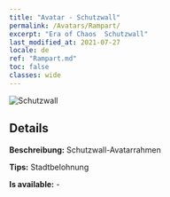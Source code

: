 ```yaml
---
title: "Avatar - Schutzwall"
permalink: /Avatars/Rampart/
excerpt: "Era of Chaos  Schutzwall"
last_modified_at: 2021-07-27
locale: de
ref: "Rampart.md"
toc: false
classes: wide
---
```

 ![Schutzwall](/images/a/avatarFrame_12.png)

## Details

 **Beschreibung:** Schutzwall-Avatarrahmen 

 **Tips:** Stadtbelohnung 

 **Is available:**  - 


